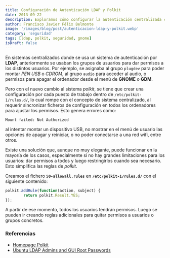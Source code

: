 ```yaml
---
title: Configuración de Autenticación LDAP y Polkit
date: 2013-09-22
description: Exploramos cómo configurar la autenticación centralizada con LDAP y Polkit, resolviendo problemas comunes y optimizando permisos en sistemas GNOME.
author: Francisco Javier Félix Belmonte
image: '/images/blog/post/autenticacion-ldap-y-polkit.webp'
category: 'seguridad'
tags: [ldap, polkit, seguridad, gnome]
isDraft: false
---
```


En sistemas centralizados donde se usa un sistema de autenticación por **LDAP**, anteriormente se usaban los grupos de usuarios para dar permisos a los distintos usuarios. Por ejemplo, se asignaba al grupo `plugdev` para poder montar _PEN USB_ o _CDROM_, al grupo `audio` para acceder al audio, o permisos para apagar el ordenador desde el menú de **GNOME** o **GDM**.

Pero con el nuevo cambio al sistema _polkit_, se tiene que crear una configuración por cada puesto de trabajo dentro de `/etc/polkit-1/rules.d/`, lo cual rompe con el concepto de sistema centralizado, al requerir sincronizar ficheros de configuración en todos los ordenadores para ajustar los permisos. Esto genera errores como:

```text
Mount failed: Not Authorized
```

al intentar montar un dispositivo USB, no mostrar en el menú de usuario las opciones de apagar y reiniciar, o no poder conectarse a una red wifi, entre otros.

Existe una solución que, aunque no muy elegante, puede funcionar en la mayoría de los casos, especialmente si no hay grandes limitaciones para los usuarios: dar permisos a todos y luego restringirlos cuando sea necesario. Esto simplifica las reglas de _polkit_.

Creamos el fichero **`50-allowall.rules`** en **`/etc/polkit-1/rules.d/`** con el siguiente contenido:

```javascript
polkit.addRule(function(action, subject) {
        return polkit.Result.YES;
});
```

A partir de ese momento, todos los usuarios tendrán permisos. Luego se pueden ir creando reglas adicionales para quitar permisos a usuarios o grupos concretos.

### Referencias

- [Homepage Polkit](http://www.freedesktop.org/wiki/Software/polkit/)
- [Ubuntu LDAP Admins and GUI Root Passwords](http://www.ossramblings.com/ubuntu-with-ldap-user-root-password-issue)
